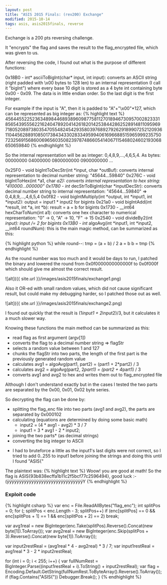 ```yaml
---
layout: post
title: "ASIS 2015 Finals: (rev200) Exchange"
modified: 2015-10-14
tags: asis, asis2015finals, reverse
---
```


Exchange is a 200 pts reversing challenge.

It "encrypts" the flag and saves the result to the flag_encrypted file, which was given to us.

After reversing the code, I found out what is the purpose of different functions:

0x18B0 - int* asciiToBigInt(char* input, int input): converts an ASCII string (right padded with \x00 bytes to 128 len) to an internal representation (I call it "bigInt") where every base 10 digit is stored as a 4 byte int containing byte 0x00 - 0x09. The data is in little endian order. So the last digit is the first integer.

For example if the input is "A", then it is padded to "A"+"\x00"*127, which can be represented as big integer as:
{% highlight text %}
45644552252363489844689389609877581127018946730957002823331856543955562216240478920414261820142538442862528914811095969718052089738035470554824542935803976892792629189907252120936110445628891085017384343302833495994061696688515965999235750723256915686006965603508239787486605414067115468024602193068650659840
{% endhighlight %}

So the internal representation will be as integer: 0,4,8,9,...,4,6,5,4. As bytes: 00000000 04000000 0800000000 0900000000 ...

0x25F0 - void bigIntToDecStr(int *input, char *outBuf): converts internal representation to decimal number string: "45644...59840"
0x276C - void bigIntToHex(int *a1, char *a2): converts internal representation to hex string: "410000...000000"
0x1780 - int* decStrToBigInt(char *inputDecStr): converts decimal number string to internal representation: "45644...59840" => 0,4,8,9,...,4,6,5,4
0x0f82 - void bigIntMultiply(int *output, int *input1, int *input2): output = input1 * input2 for bigints
0x21a0 - void bigIntAdd(int *result, int *a, int *b): result = a + b for bigints
0x1730 - __int64 hexCharToNum(int a1): converts one hex character to numerical representation: "0" -> 0, "A" -> 10, "F" -> 15
0x2540 - void divideBy2(int *input): input /= 2 for bigints
0x13B0 - int* algoAvg(int *input1, int *input2, __int64 roundNum): this is the main magic method, can be summarized as this:

{% highlight python %}
while round--:
  tmp = (a + b) / 2
  a = b
  b = tmp
{% endhighlight %}
  
As the round number was too much and it would be days to run, I patched the binary and lowered the round from 0x0f0000000000000f to 0x0f000f which should give me almost the correct result.

![alt]({{ site.url }}/images/asis2015finals/exchange1.png)

Also it OR-ed with small random values, which did not cause significant result, but could make my debugging harder, so I patched those out as well.

![alt]({{ site.url }}/images/asis2015finals/exchange2.png)

I found out quickly that the result is (1*input1 + 2*input2)/3, but it calculates it a much slower way.

Knowing these functions the main method can be summarized as this:

 - read flag as first argument (argv[1])
 - converts the flag to a decimal number string => flagStr
 - selects a random value between 1 and 127
 - chunks the flagStr into two parts, the length of the first part is the previously generated random value
 - calculates avg1 = algoAvg(part1, part2) = (part1 + 2*part2) / 3
 - calculates avg2 = algoAvg(part2, 2*part1) = (part2 + 4*part1) / 3
 - converts avg1 and avg2 to hex and writes them out to flag_encrypted file
 
Although I don't understand exactly but in the cases I tested the two parts are separated by the 0x00, 0x01, 0x02 byte series.

So decrypting the flag can be done by:

 - splitting the flag_enc file into two parts (avg1 and avg2), the parts are separated by 0x000102
 - calculating (equations are determined by doing some basic math) 
   - input2 = (4 * avg1 - avg2) * 3 / 7
   - input1 = 3 * avg1 - 2 * input2;
 - joining the two parts* (as decimal strings)
 - converting the big integer to ASCII
 
* I had to bruteforce a little as the input1's last digits were not correct, so I tried to add 0..255 to input1 before joining the strings and doing this until I found "ASIS{"

The plaintext was: 
{% highlight text %}
Woow! you are good at math! So the flag is ASIS{93b838ecffa1b11c2f5bcf77c2596494}, good luck :-(ÿÿÿÿÿÿÿÿÿÿÿÿÿÿÿÿÿÿÿÿÿÿÿÿÿÿÿÿÿÿÿY
{% endhighlight %}

### Exploit code

{% highlight csharp %}
var enc = File.ReadAllBytes("flag_enc");
int splitPos = 0;
for (; splitPos < enc.Length - 3; splitPos++)
    if (enc[splitPos] == 0 && enc[splitPos + 1] == 1 && enc[splitPos + 2] == 2)
        break;

var avg1real = new BigInteger(enc.Take(splitPos).Reverse().Concat(new byte[1]).ToArray());
var avg2real = new BigInteger(enc.Skip(splitPos + 3).Reverse().Concat(new byte[1]).ToArray());

var input2restReal = (avg1real * 4 - avg2real) * 3 / 7;
var input1restReal = avg1real * 3 - 2 * input2restReal;

for (int i = 0; i < 255; i++)
{
    var fullNumRest = BigInteger.Parse((input1restReal + i).ToString() + input2restReal);
    var flag = Encoding.Default.GetString(fullNumRest.ToByteArray().Reverse().ToArray());
    if (flag.Contains("ASIS{"))
        Debugger.Break();
}
{% endhighlight %}